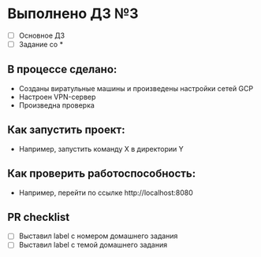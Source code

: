 # Выполнено ДЗ №3

 - [ ] Основное ДЗ
 - [ ] Задание со *

## В процессе сделано:
 - Созданы виратульные машины и произведены настройки сетей GCP
 - Настроен VPN-сервер
 - Произведна проверка

## Как запустить проект:
 - Например, запустить команду X в директории Y

## Как проверить работоспособность:
 - Например, перейти по ссылке http://localhost:8080

## PR checklist
 - [ ] Выставил label с номером домашнего задания
 - [ ] Выставил label с темой домашнего задания